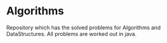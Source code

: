 # Algorithms

Repository which has the solved problems for Algorithms and DataStructures.
All problems are worked out in java.